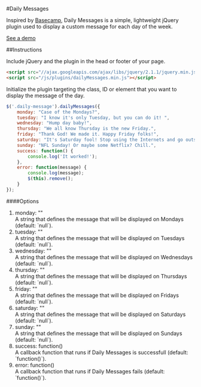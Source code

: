 #Daily Messages

Inspired by [Basecamp](https://basecamp.com/), Daily Messages is a simple, lightweight jQuery plugin used to display a custom message for each day of the week.

<a href="http://michael-lynch.github.io/daily-messages/" target="_blank">See a demo</a>

##Instructions

Include jQuery and the plugin in the head or footer of your page.

```html
<script src="//ajax.googleapis.com/ajax/libs/jquery/2.1.1/jquery.min.js"></script>
<script src="/js/plugins/dailyMessages.min.js"></script>
```
    
Initialize the plugin targeting the class, ID or element that you want to display the message of the day. 

```js
$('.daily-message').dailyMessages({
	monday: "Case of the Mondays?",
	tuesday: "I know it's only Tuesday, but you can do it! ",
	wednesday: "Hump day baby!",
	thursday: "We all know Thursday is the new Friday.",
	friday: "Thank God! We made it. Happy Friday folks!",
	saturday: "It's Saturday fool! Stop using the Internets and go outside!",
	sunday: "NFL Sunday! Or maybe some Netflix? Chill.",
	success: function() {
		console.log('It worked!');
	},
	error: function(message) {
		console.log(message);
		$(this).remove();
	}
});
```
	
####Options

<ol>

<li>
monday: ""
<br />A string that defines the message that will be displayed on Mondays (default: `null`).
</li>

<li>
tuesday: ""
<br />A string that defines the message that will be displayed on Tuesdays (default: `null`).
</li>

<li>
wednesday: ""
<br />A string that defines the message that will be displayed on Wednesdays (default: `null`).
</li>

<li>
thursday: ""
<br />A string that defines the message that will be displayed on Thursdays (default: `null`).
</li>

<li>
friday: ""
<br />A string that defines the message that will be displayed on Fridays (default: `null`).
</li>

<li>
saturday: ""
<br />A string that defines the message that will be displayed on Saturdays (default: `null`).
</li>

<li>
sunday: ""
<br />A string that defines the message that will be displayed on Sundays (default: `null`).
</li>

<li>success: function()
<br />A callback function that runs if Daily Messages is successfull (default: `function()`). 
</li>

<li>error: function()
<br />A callback function that runs if Daily Messages fails (default: `function()`). 
</li>

</ol>		